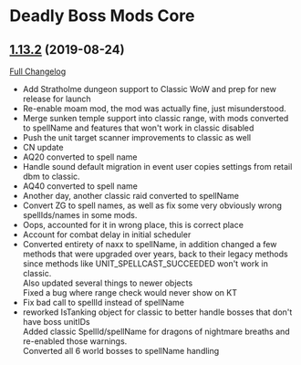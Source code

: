 # Deadly Boss Mods Core

## [1.13.2](https://github.com/DeadlyBossMods/DBM-Classic/tree/1.13.2) (2019-08-24)
[Full Changelog](https://github.com/DeadlyBossMods/DBM-Classic/compare/1.13.1...1.13.2)

- Add Stratholme dungeon support to Classic WoW and prep for new release for launch  
- Re-enable moam mod, the mod was actually fine, just misunderstood.  
- Merge sunken temple support into classic range, with mods converted to spellName and features that won't work in classic disabled  
- Push the unit target scanner improvements to classic as well  
- CN update  
- AQ20 converted to spell name  
- Handle sound default migration in event user copies settings from retail dbm to classic.  
- AQ40 converted to spell name  
- Another day, another classic raid converted to spellName  
- Convert ZG to spell names, as well as fix some very obviously wrong spellIds/names in some mods.  
- Oops, accounted for it in wrong place, this is correct place  
- Account for combat delay in initial scheduler  
- Converted entirety of naxx to spellName, in addition changed a few methods that were upgraded over years, back to their legacy methods since methods like UNIT\_SPELLCAST\_SUCCEEDED won't work in classic.  
    Also updated several things to newer objects  
    Fixed a bug where range check would never show on KT  
- Fix bad call to spellId instead of spellName  
- reworked IsTanking object for classic to better handle bosses that don't have boss unitIDs  
    Added classic SpellId/spellName for dragons of nightmare breaths and re-enabled those warnings.  
    Converted all 6 world bosses to spellName handling  
